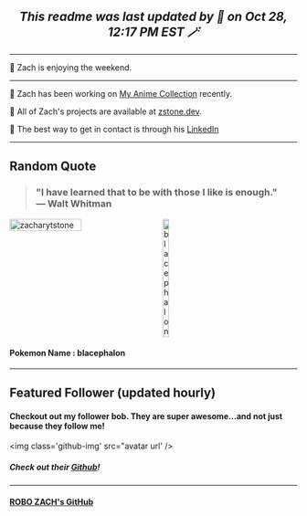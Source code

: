 <h2 align="center" style="font-style: italic; font-weight: bold;">This readme was last updated by 🤖 on Oct 28, 12:17 PM EST 🪄 </h2></a>

---

🤖 Zach is enjoying the weekend.

---

🤖 Zach has been working on [My Anime Collection](https://github.com/ZacharyTStone/My-Anime-Collection) recently.

🤖 All of Zach's projects are available at [zstone.dev](https://www.zstone.dev/).

🤖 The best way to get in contact is through his [LinkedIn](https://www.linkedin.com/in/zacharystone42)

---

<!-- Add a Quotes section -->

## Random Quote

<h3>
<blockquote>
  "I have learned that to be with those I like is enough."
<br>— Walt Whitman
</blockquote>
</h3>

<div style="display: flex; flex-wrap: no-wrap; width: 100%; gap: 16px">
        <img width="50%" src="https://github-readme-streak-stats.herokuapp.com/?user=zacharytstone" alt="zacharytstone" />
    <img width="15%" class='poke-img' src='https://raw.githubusercontent.com/PokeAPI/sprites/master/sprites/pokemon/806.png' alt='blacephalon'/>
</div>

#### Pokemon Name : blacephalon</span>

---

## Featured Follower (updated hourly)

#### Checkout out my follower bob. They are super awesome...and not just because they follow me!

<img class='github-img' src="avatar url' />

##### Check out their [Github](https://www.linkedin.com/in/zacharystone42)!

---

#### [ROBO ZACH's GitHub](https://github.com/ROBO-ZACH)
